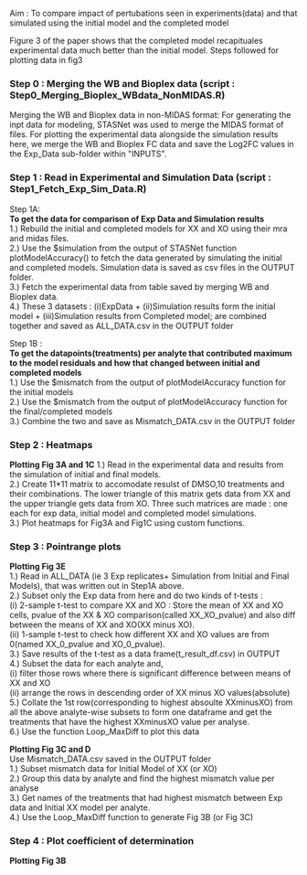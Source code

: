 
Aim : To compare impact of pertubations seen in experiments(data) and that simulated using the initial model and the completed model

Figure 3 of the paper shows that the completed model recapituales experimental data much better than the initial model. Steps followed for plotting data in fig3

###  Step 0 : Merging the WB and Bioplex data  (script : Step0_Merging_Bioplex_WBdata_NonMIDAS.R)      
Merging the WB and Bioplex data in non-MIDAS format: For generating the inpt data for modeling, STASNet was used to merge the MIDAS format of files. For plotting the experimental data alongside the simulation results here, we merge the WB and Bioplex FC data and save the Log2FC values in the Exp_Data sub-folder within "INPUTS".

### Step 1 : Read in Experimental and Simulation Data (script : Step1_Fetch_Exp_Sim_Data.R)       
Step 1A:       
**To get the data for comparison of Exp Data and Simulation results**     
1.) Rebuild the initial and completed models for XX and XO using their mra and midas files.     
2.) Use the $simulation from the output of STASNet function plotModelAccuracy() to fetch the data generated by simulating the initial and completed models. Simulation data is saved as csv files in the OUTPUT folder.  
3.) Fetch the experimental data from table saved by merging WB and Bioplex data.      
4.) These 3 datasets : (i)ExpData + (ii)Simulation results form the initial model + (iii)Simulation results from Completed model;  are combined together and saved as ALL_DATA.csv in the OUTPUT folder   

Step 1B :     
**To get the datapoints(treatments) per analyte that contributed maximum to the model residuals and how that changed between initial and completed models**  
1.) Use the $mismatch from the output of plotModelAccuracy function for the initial models   
2.) Use the $mismatch from the output of plotModelAccuracy function for the final/completed models   
3.) Combine the two and save as Mismatch_DATA.csv in the OUTPUT folder   

### Step 2 : Heatmaps  
**Plotting Fig 3A and 1C**
1.) Read in the experimental data and results from the simulation of initial and final models.    
2.) Create 11\*11 matrix to accomodate resulst of DMSO,10 treatments and their combinations. The lower triangle of this matrix gets data from XX and the upper triangle gets data from XO. Three such matrices are made : one each for exp data, initial model and completed model simulations.   
3.) Plot heatmaps for Fig3A and Fig1C using custom functions.    


### Step 3 : Pointrange plots 
**Plotting Fig 3E**     
1.) Read in ALL_DATA (ie 3 Exp replicates+ Simulation from Initial and Final Models), that was written out in Step1A above.   
2.) Subset only the Exp data from here and do two kinds of t-tests :   
  (i) 2-sample t-test to compare XX and XO : Store the mean of XX and XO cells, pvalue of the XX & XO comparison(called XX_XO_pvalue) and also diff between the means of XX and XO(XX minus XO).    
  (ii) 1-sample t-test to check how different XX and XO values are from 0(named XX_0_pvalue and XO_0_pvalue).           
3.) Save results of the t-test as a data frame(t_result_df.csv) in OUTPUT   
4.) Subset the data for each analyte and,    
  (i) filter those rows where there is significant difference between means of XX and XO   
  (ii) arrange the rows in descending order of XX minus XO values(absolute)   
5.) Collate the 1st row(corresponding to highest absoulte XXminusXO) from all the above analyte-wise subsets to form one dataframe and get the treatments that have the highest XXminusXO value per analyse.   
6.) Use the function Loop_MaxDiff to plot this data 


**Plotting Fig 3C and D**  
Use Mismatch_DATA.csv saved in the OUTPUT folder   
1.) Subset mismatch data for Initial Model of XX (or XO)   
2.) Group this data by analyte and find the highest mismatch value per analyse   
3.) Get names of the treatments that had highest mismatch between Exp data and Initial XX model per analyte.   
4.) Use the Loop_MaxDiff function to generate Fig 3B (or Fig 3C)   

### Step 4 : Plot coefficient of determination
**Plotting Fig 3B**











